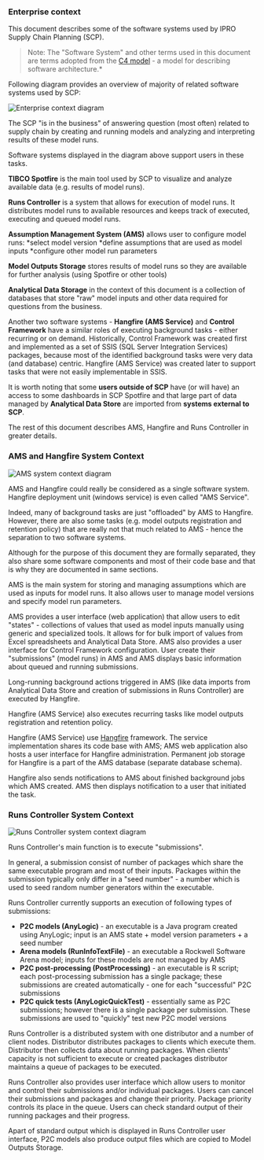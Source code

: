 <!-- # Hidden by Structurizr -->
<!-- ## Also hidden by Structurizr -->

### Enterprise context

This document describes some of the software systems used by IPRO Supply Chain Planning (SCP).

> Note: The "Software System" and other terms used in this document are terms adopted from the [C4 model](https://c4model.com/) - a model for describing software architecture.*

Following diagram provides an overview of majority of related software systems used by SCP:

![Enterprise context diagram](embed:EnterpriseContext)

The SCP "is in the business" of answering question (most often) related to supply chain by creating and running models and analyzing and interpreting results of these model runs.

Software systems displayed in the diagram above support users in these tasks.

**TIBCO Spotfire** is the main tool used by SCP to visualize and analyze available data (e.g. results of model runs).

**Runs Controller** is a system that allows for execution of model runs. It distributes model runs to available resources and keeps track of executed, executing and queued model runs.

**Assumption Management System (AMS)** allows user to configure model runs:
*select model version
*define assumptions that are used as model inputs
*configure other model run parameters

**Model Outputs Storage** stores results of model runs so they are available for further analysis (using Spotfire or other tools)

**Analytical Data Storage** in the context of this document is a collection of databases that store "raw" model inputs and other data required for questions from the business.

Another two software systems - **Hangfire (AMS Service)** and **Control Framework** have a similar roles of executing background tasks - either recurring or on demand. Historically, Control Framework was created first and implemented as a set of SSIS (SQL Server Integration Services) packages, because most of the identified background tasks were very data (and database) centric. Hangfire (AMS Service) was created later to support tasks that were not easily implementable in SSIS.

It is worth noting that some **users outside of SCP** have (or will have) an access to some dashboards in SCP Spotfire and that large part of data managed by **Analytical Data Store** are imported from **systems external to SCP**.

The rest of this document describes AMS, Hangfire and Runs Controller in greater details.

### AMS and Hangfire System Context

![AMS system context diagram](embed:AMSSystemContext)

AMS and Hangfire could really be considered as a single software system. Hangfire deployment unit (windows service) is even called "AMS Service".

Indeed, many of background tasks are just "offloaded" by AMS to Hangfire.
However, there are also some tasks (e.g. model outputs registration and retention policy) that are really not that much related to AMS - hence the separation to two software systems.

Although for the purpose of this document they are formally separated, they also share some software components and most of their code base and that is why they are documented in same sections.

AMS is the main system for storing and managing assumptions which are used as inputs for model runs.
It also allows user to manage model versions and specify model run parameters.

AMS provides a user interface (web application) that allow users to edit "states" - collections of values that used as model inputs manually using generic and specialized tools. It allows for for bulk import of values from Excel spreadsheets and Analytical Data Store.
AMS also provides a user interface for Control Framework configuration.
User create their "submissions" (model runs) in AMS and AMS displays basic information about queued and running submissions.

Long-running background actions triggered in AMS (like data imports from Analytical Data Store and creation of submissions in Runs Controller) are executed by Hangfire.

Hangfire (AMS Service) also executes recurring tasks like model outputs registration and retention policy.

Hangfire (AMS Service) use [Hangfire](https://www.hangfire.io/) framework.
The service implementation shares its code base with AMS; AMS web application also hosts a user interface for Hangfire administration. Permanent job storage for Hangfire is a part of the AMS database (separate database schema).

Hangfire also sends notifications to AMS about finished background jobs which AMS created. AMS then displays notification to a user that initiated the task.

### Runs Controller System Context

![Runs Controller system context diagram](embed:RunsControllerSystemContext)

Runs Controller's main function is to execute "submissions".

In general, a submission consist of number of packages which share the same executable program and most of their inputs. Packages within the submission typically only differ in a "seed number" - a number which is used to seed random number generators within the executable.

Runs Controller currently supports an execution of following types of submissions:

* **P2C models (AnyLogic)** - an executable is a Java program created using AnyLogic; input is an AMS state + model version parameters + a seed number
* **Arena models (RunInfoTextFile)** - an executable a Rockwell Software Arena model; inputs for these models are not managed by AMS
* **P2C post-processing (PostProcessing)** - an executable is R script; each post-processing submission has a single package; these submissions are created automatically - one for each "successful" P2C submissions
* **P2C quick tests (AnyLogicQuickTest)** - essentially same as P2C submissions; however there is a single package per submission. These submissions are used to "quickly" test new P2C model versions

Runs Controller is a distributed system with one distributor and a number of client nodes. Distributor distributes packages to clients which execute them. Distributor then collects data about running packages.
When clients' capacity is not sufficient to execute or created packages distributor maintains a queue of packages to be executed.

Runs Controller also provides user interface which allow users to monitor and control their submissions and/or individual packages. Users can cancel their submissions and packages and change their priority.
Package priority controls its place in the queue.
Users can check standard output of their running packages and their progress.

Apart of standard output which is displayed in Runs Controller user interface, P2C models also produce output files which are copied to Model Outputs Storage.